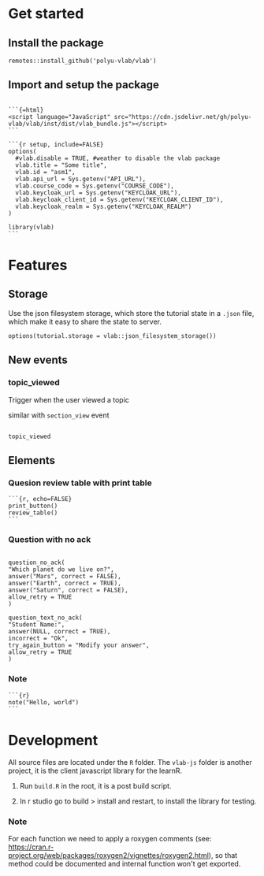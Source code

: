 
# Get started

## Install the package
```
remotes::install_github('polyu-vlab/vlab')
```

## Import and setup the package

````

```{=html}
<script language="JavaScript" src="https://cdn.jsdelivr.net/gh/polyu-vlab/vlab/inst/dist/vlab_bundle.js"></script>
```

```{r setup, include=FALSE}
options(
  #vlab.disable = TRUE, #weather to disable the vlab package
  vlab.title = "Some title",
  vlab.id = "asm1",
  vlab.api_url = Sys.getenv("API_URL"),
  vlab.course_code = Sys.getenv("COURSE_CODE"),
  vlab.keycloak_url = Sys.getenv("KEYCLOAK_URL"),
  vlab.keycloak_client_id = Sys.getenv("KEYCLOAK_CLIENT_ID"),
  vlab.keycloak_realm = Sys.getenv("KEYCLOAK_REALM")
)

library(vlab)
```
````

# Features

## Storage

Use the json filesystem storage, which store the tutorial state in a `.json` file, which make it easy to share the state to server.

```
options(tutorial.storage = vlab::json_filesystem_storage())
```

## New events

### topic_viewed

Trigger when the user viewed a topic

similar with `section_view` event

```

topic_viewed

```

## Elements

### Quesion review table with print table
````
```{r, echo=FALSE}
print_button()
review_table()
```
````

### Question with no ack

```

question_no_ack(
"Which planet do we live on?",
answer("Mars", correct = FALSE),
answer("Earth", correct = TRUE),
answer("Saturn", correct = FALSE),
allow_retry = TRUE
)

question_text_no_ack(
"Student Name:",
answer(NULL, correct = TRUE),
incorrect = "Ok",
try_again_button = "Modify your answer",
allow_retry = TRUE
)

```

### Note
````
```{r}
note("Hello, world")
```
````


# Development

All source files are located under the `R` folder.
The `vlab-js` folder is another project, it is the client javascript library for the learnR.

1. Run `build.R` in the root, it is a post build script.

2. In r studio go to build > install and restart, to install the library for testing.

### Note

For each function we need to apply a roxygen comments (see: https://cran.r-project.org/web/packages/roxygen2/vignettes/roxygen2.html), so that method could be documented and internal function won't get exported.
